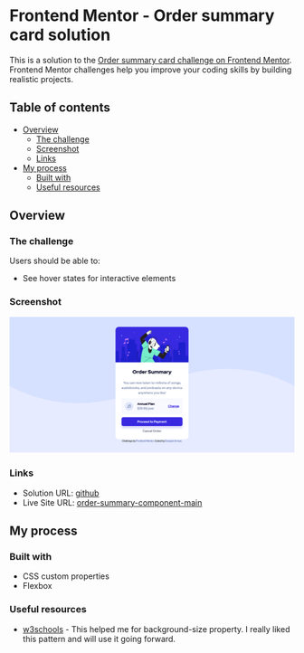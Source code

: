 # Frontend Mentor - Order summary card solution

This is a solution to the [Order summary card challenge on Frontend Mentor](https://www.frontendmentor.io/challenges/order-summary-component-QlPmajDUj). Frontend Mentor challenges help you improve your coding skills by building realistic projects. 

## Table of contents

- [Overview](#overview)
  - [The challenge](#the-challenge)
  - [Screenshot](#screenshot)
  - [Links](#links)
- [My process](#my-process)
  - [Built with](#built-with)
  - [Useful resources](#useful-resources)

## Overview

### The challenge

Users should be able to:

- See hover states for interactive elements

### Screenshot

![](./screenshot.png)

### Links

- Solution URL: [github](https://github.com/exequielarroyo/order-summary-component-main)
- Live Site URL: [order-summary-component-main](https://exequielarroyo.github.io/order-summary-component-main/)

## My process

### Built with

- CSS custom properties
- Flexbox

### Useful resources

- [w3schools](https://www.w3schools.com/csSref/css3_pr_background-size.asp) - This helped me for background-size property. I really liked this pattern and will use it going forward.